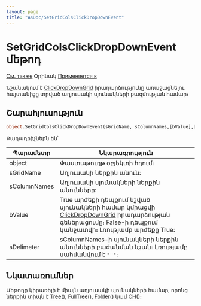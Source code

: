 ```yaml
---
layout: page
title: "AsDoc/SetGridColsClickDropDownEvent"
---
```



# SetGridColsClickDropDownEvent մեթոդ


[См. также](../Asdoc.md) Օրինակ [Применяется к](../Asdoc.md)


Նշանակում է [ClickDropDownGrid](../../ScriptProcs/ClickDropDownGrid.html) իրադարձությունը առաջացնելու հայտանիշը տրված աղյուսակի սյունակների բազմության համար։


## Շարահյուսություն

``` vb
object.SetGridColsClickDropDownEvent(sGridName, sColumnNames,[bValue],[sDelimeter])
```

Բաղադրիչներն են՝ 


| Պարամետր | Նկարագրություն |
|--|--|
| object | Փաստաթուղթ օբյեկտի հղում։|
|sGridName | Աղյուսակի ներքին անուն: |
| sColumnNames | Աղյուսակի սյունակների ներքին անունները: |
| bValue| True  արժեքի դեպքում նշված սյունակների համար կմիացվի [ClickDropDownGrid](../../ScriptProcs/ClickDropDownGrid.html) իրադարձության գեներացումը։ False-ի դեպքում կանջատվի։ Լռությամբ արժեքը  True:  |
| sDelimeter| sColumnNames-ի սյունակների ներքին անունների բաժանման նշան։ Լռությամբ սահմանվում է `" "`։ |


## Նկատառումներ


Մեթոդը կիրառելի է միայն աղյուսակի սյունակների համար, որոնց ներքին տիպն է [Tree()](../../Types/Tree.html), [FullTree()](../../Types/FULLTREE.html), [Folder()](../../Types/Folder.html) կամ [CH()](../../Types/Ch.html)։ 
